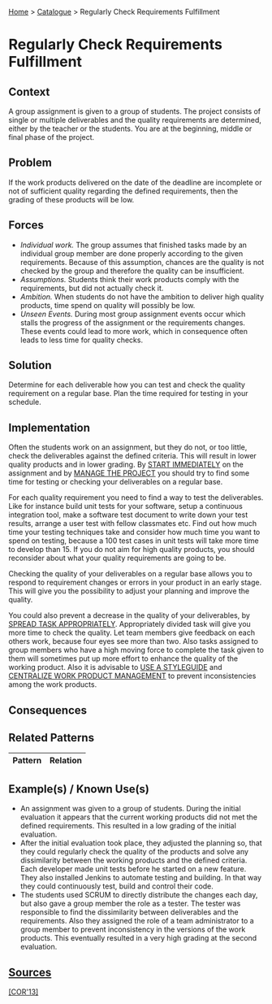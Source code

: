 [Home](../README.md) > [Catalogue](../Patterns_catalogue.md) > Regularly Check Requirements Fulfillment

# Regularly Check Requirements Fulfillment

## Context

A group assignment is given to a group of students. The project consists of single or multiple deliverables and the quality requirements are determined, either by the teacher or the students. You are at the beginning, middle or final phase of the project.

## Problem

If the work products delivered on the date of the deadline are incomplete or not of sufficient quality regarding the defined requirements, then the grading of these products will be low.

## Forces

 - *Individual work.* The group assumes that finished tasks made by an individual group member are done properly according to the given requirements. Because of this assumption, chances are the quality is not checked by the group and therefore the quality can be insufficient.
 - *Assumptions.* Students think their work products comply with the requirements, but did not actually check it.
 - *Ambition.* When students do not have the ambition to deliver high quality products, time spend on quality will possibly be low.
 - *Unseen Events.* During most group assignment events occur which stalls the progress of the assignment or the requirements changes. These events could lead to more work, which in consequence often leads to less time for quality checks.

## Solution

Determine for each deliverable how you can test and check the quality requirement on a regular base. Plan the time required for testing in your schedule.

## Implementation

Often the students work on an assignment, but they do not, or too little, check the deliverables against the defined criteria. This will result in lower quality products and in lower grading. By [START IMMEDIATELY](Start_Immediately.md) on the assignment and by [MANAGE THE PROJECT](Manage_The_Project.md) you should try to find some time for testing or checking your deliverables on a regular base.

For each quality requirement you need to find a way to test the deliverables. Like for instance build unit tests for your software, setup a continuous integration tool, make a software test document to write down your test results, arrange a user test with fellow classmates etc. Find out how much time your testing techniques take and consider how much time you want to spend on testing, because a 100 test cases in unit tests will take more time to develop than 15. If you do not aim for high quality products, you should reconsider about what your quality requirements are going to be.

Checking the quality of your deliverables on a regular base allows you to respond to requirement changes or errors in your product in an early stage. This will give you the possibility to adjust your planning and improve the quality.

You could also prevent a decrease in the quality of your deliverables, by [SPREAD TASK APPROPRIATELY](Spread_Tasks_Appropriately.md). Appropriately divided task will give you more time to check the quality. Let team members give feedback on each others work, because four eyes see more than two. Also tasks assigned to group members who have a high moving force to complete the task given to them will sometimes put up more effort to enhance the quality of the working product. Also it is advisable to [USE A STYLEGUIDE](Use_a_Styleguide.md) and [CENTRALIZE WORK PRODUCT MANAGEMENT](Centralize_Work_Product_Management.md) to prevent inconsistencies among the work products.

## Consequences

## Related Patterns

|Pattern|Relation|
|--|--|
 
## Example(s) / Known Use(s)

 - An assignment was given to a group of students. During the initial evaluation it appears that the current working products did not met the defined requirements. This resulted in a low grading of the initial evaluation.
 - After the initial evaluation took place, they adjusted the planning so, that they could regularly check the quality of the products and solve any dissimilarity between the working products and the defined criteria. Each developer made unit tests before he started on a new feature. They also installed Jenkins to automate testing and building. In that way they could continuously test, build and control their code.
 - The students used SCRUM to directly distribute the changes each day, but also gave a group member the role as a tester. The tester was responsible to find the dissimilarity between deliverables and the requirements. Also they assigned the role of a team administrator to a group member to prevent inconsistency in the versions of the work products. This eventually resulted in a very high grading at the second evaluation.

## [Sources](../References.md)

[[COR'13]](publications/cor13/cor13.md) 
